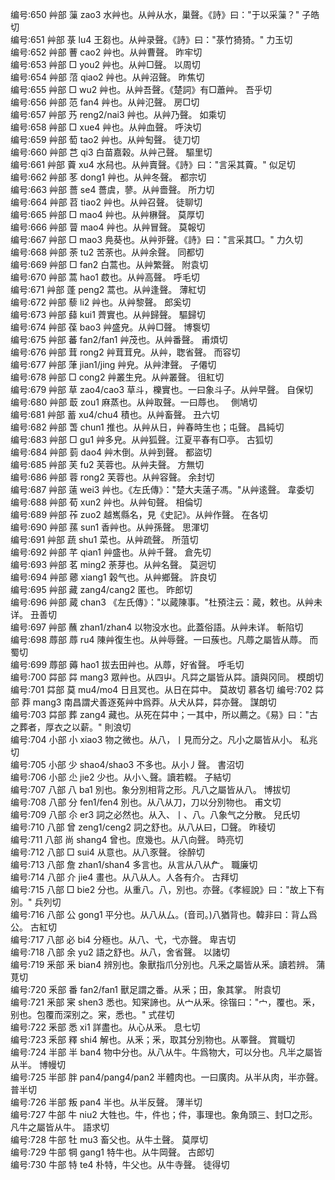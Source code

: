 <!-- { "loadSidebar": true } -->
编号:650   艸部   薻   zao3   水艸也。从艸从水，巢聲。《詩》曰："于以采薻？"   子皓切  
编号:651   艸部   菉   lu4   王芻也。从艸录聲。《詩》曰："菉竹猗猗。"   力玉切  
编号:652   艸部   蓸   cao2   艸也。从艸曹聲。   昨牢切  
编号:653   艸部   □   you2   艸也。从艸□聲。   以周切  
编号:654   艸部   菬   qiao2   艸也。从艸沼聲。   昨焦切  
编号:655   艸部   □   wu2   艸也。从艸吾聲。《楚詞》有□蕭艸。   吾乎切  
编号:656   艸部   范   fan4   艸也。从艸氾聲。   房□切  
编号:657   艸部   艿   reng2/nai3   艸也。从艸乃聲。   如乘切  
编号:658   艸部   □   xue4   艸也。从艸血聲。   呼決切  
编号:659   艸部   萄   tao2   艸也。从艸匋聲。   徒刀切  
编号:660   艸部   芑   qi3   白苗嘉榖。从艸己聲。   驅里切  
编号:661   艸部   藚   xu4   水舄也。从艸賣聲。《詩》曰："言采其藚。"   似足切  
编号:662   艸部   苳   dong1   艸也。从艸冬聲。   都宗切  
编号:663   艸部   薔   se4   薔虞，蓼。从艸嗇聲。   所力切  
编号:664   艸部   苕   tiao2   艸也。从艸召聲。   徒聊切  
编号:665   艸部   □   mao4   艸也。从艸楙聲。   莫厚切  
编号:666   艸部   萺   mao4   艸也。从艸冒聲。   莫報切  
编号:667   艸部   □   mao3   鳧葵也。从艸戼聲。《詩》曰："言采其□。"   力久切  
编号:668   艸部   荼   tu2   苦荼也。从艸余聲。   同都切  
编号:669   艸部   □   fan2   白蒿也。从艸繁聲。   附袁切  
编号:670   艸部   蒿   hao1   菣也。从艸高聲。   呼毛切  
编号:671   艸部   蓬   peng2   蒿也。从艸逢聲。   薄紅切  
编号:672   艸部   藜   li2   艸也。从艸黎聲。   郎奚切  
编号:673   艸部   蘬   kui1   薺實也。从艸歸聲。   驅歸切  
编号:674   艸部   葆   bao3   艸盛皃。从艸□聲。   博袌切  
编号:675   艸部   蕃   fan2/fan1   艸茂也。从艸番聲。   甫煩切  
编号:676   艸部   茸   rong2   艸茸茸皃。从艸，聦省聲。   而容切  
编号:677   艸部   葏   jian1/jing   艸皃。从艸津聲。   子僊切  
编号:678   艸部   □   cong2   艸叢生皃。从艸叢聲。   徂紅切  
编号:679   艸部   草   zao4/cao3   草斗，櫟實也。一曰象斗子。从艸早聲。   自保切  
编号:680   艸部   菆   zou1   麻蒸也。从艸取聲。一曰蓐也。　   側鳩切  
编号:681   艸部   蓄   xu4/chu4   積也。从艸畜聲。   丑六切  
编号:682   艸部   萅   chun1   推也。从艸从日，艸春時生也；屯聲。   昌純切  
编号:683   艸部   □   gu1   艸多皃。从艸狐聲。江夏平春有□亭。   古狐切  
编号:684   艸部   菿   dao4   艸木倒。从艸到聲。   都盜切  
编号:685   艸部   芙   fu2   芙蓉也。从艸夫聲。   方無切  
编号:686   艸部   蓉   rong2   芙蓉也。从艸容聲。   余封切  
编号:687   艸部   薳   wei3   艸也。《左氏傳》："楚大夫薳子馮。"从艸逺聲。   韋委切  
编号:688   艸部   荀   xun2   艸也。从艸旬聲。   相倫切  
编号:689   艸部   莋   zuo2   越嶲縣名，見《史記》。从艸作聲。   在各切  
编号:690   艸部   蓀   sun1   香艸也。从艸孫聲。   思渾切  
编号:691   艸部   蔬   shu1   菜也。从艸疏聲。   所菹切  
编号:692   艸部   芊   qian1   艸盛也。从艸千聲。   倉先切  
编号:693   艸部   茗   ming2   荼芽也。从艸名聲。   莫迥切  
编号:694   艸部   薌   xiang1   榖气也。从艸鄉聲。   許良切  
编号:695   艸部   藏   zang4/cang2   匿也。   昨郎切  
编号:696   艸部   蕆   chan3   《左氏傳》："以蕆陳事。"杜預注云：蕆，敕也。从艸未详。   丑善切  
编号:697   艸部   蘸   zhan1/zhan4   以物没水也。此蓋俗語。从艸未详。   斬陷切  
编号:698   蓐部   蓐   ru4   陳艸復生也。从艸辱聲。一曰蔟也。凡蓐之屬皆从蓐。   而蜀切  
编号:699   蓐部   薅   hao1   拔去田艸也。从蓐，好省聲。   呼毛切  
编号:700   茻部   茻   mang3   眾艸也。从四屮。凡茻之屬皆从茻。讀與冈同。   模朗切  
编号:701   茻部   莫   mu4/mo4   日且冥也。从日在茻中。   莫故切  慕各切
编号:702   茻部   莽   mang3   南昌謂犬善逐菟艸中爲莽。从犬从茻，茻亦聲。   謀朗切  
编号:703   茻部   葬   zang4   藏也。从死在茻中；一其中，所以薦之。《易》曰："古之葬者，厚衣之以薪。"   則浪切  
编号:704   小部   小   xiao3   物之微也。从八，丨見而分之。凡小之屬皆从小。   私兆切  
编号:705   小部   少   shao4/shao3   不多也。从小丿聲。   書沼切  
编号:706   小部   尐   jie2   少也。从小乀聲。讀若輟。   子結切  
编号:707   八部   八   ba1   別也。象分別相背之形。凡八之屬皆从八。   博拔切  
编号:708   八部   分   fen1/fen4   別也。从八从刀，刀以分別物也。   甫文切  
编号:709   八部   尒   er3   詞之必然也。从入、丨、八。八象气之分散。   兒氏切  
编号:710   八部   曾   zeng1/ceng2   詞之舒也。从八从曰，□聲。   昨稜切  
编号:711   八部   尚   shang4   曾也。庶幾也。从八向聲。   時亮切  
编号:712   八部   □   sui4   从意也。从八豕聲。   徐醉切  
编号:713   八部   詹   zhan1/shan4   多言也。从言从八从厃。   職廉切  
编号:714   八部   介   jie4   畫也。从八从人。人各有介。   古拜切  
编号:715   八部   □   bie2   分也。从重八。八，別也。亦聲。《孝經說》曰："故上下有別。"   兵列切  
编号:716   八部   公   gong1   平分也。从八从厶。(音司。)八猶背也。韓非曰：背厶爲公。   古紅切  
编号:717   八部   必   bi4   分極也。从八、弋，弋亦聲。   卑吉切  
编号:718   八部   余   yu2   語之舒也。从八，舍省聲。   以諸切  
编号:719   釆部   釆   bian4   辨別也。象獸指爪分別也。凡釆之屬皆从釆。讀若辨。   蒲莧切  
编号:720   釆部   番   fan2/fan1   獸足謂之番。从釆；田，象其掌。   附袁切  
编号:721   釆部   宷   shen3   悉也。知宷諦也。从宀从釆。徐锴曰："宀，覆也。釆，别也。包覆而深别之。宷，悉也。"   式荏切  
编号:722   釆部   悉   xi1   詳盡也。从心从釆。   息七切  
编号:723   釆部   釋   shi4   解也。从釆；釆，取其分別物也。从睪聲。   賞職切  
编号:724   半部   半   ban4   物中分也。从八从牛。牛爲物大，可以分也。凡半之屬皆从半。   博幔切  
编号:725   半部   胖   pan4/pang4/pan2   半體肉也。一曰廣肉。从半从肉，半亦聲。   普半切  
编号:726   半部   叛   pan4   半也。从半反聲。   薄半切  
编号:727   牛部   牛   niu2   大牲也。牛，件也；件，事理也。象角頭三、封□之形。凡牛之屬皆从牛。   語求切  
编号:728   牛部   牡   mu3   畜父也。从牛土聲。   莫厚切  
编号:729   牛部   犅   gang1   特牛也。从牛岡聲。   古郎切  
编号:730   牛部   特   te4   朴特，牛父也。从牛寺聲。   徒得切  
